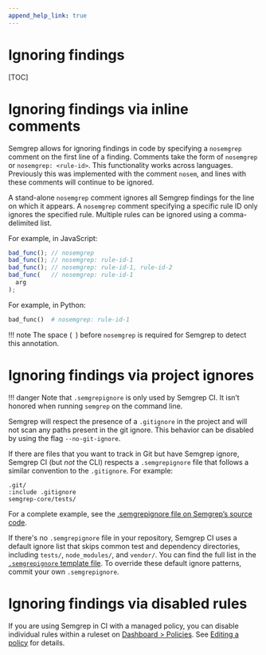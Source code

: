 ```yaml
---
append_help_link: true
---
```


# Ignoring findings

[TOC]

# Ignoring findings via inline comments

Semgrep allows for ignoring findings in code by specifying a `nosemgrep` comment on the first line of a finding. Comments take the form of `nosemgrep` or `nosemgrep: <rule-id>`. This functionality works across languages. Previously this was implemented with the comment `nosem`, and lines with these comments will continue to be ignored.

A stand-alone `nosemgrep` comment ignores all Semgrep findings for the line on which it appears. A `nosemgrep` comment specifying a specific rule ID only ignores the specified rule. Multiple rules can be ignored using a comma-delimited list.

For example, in JavaScript:

```javascript
bad_func(); // nosemgrep
bad_func(); // nosemgrep: rule-id-1
bad_func(); // nosemgrep: rule-id-1, rule-id-2
bad_func(   // nosemgrep: rule-id-1
  arg
);
```

For example, in Python:

```python
bad_func()  # nosemgrep: rule-id-1
```

!!! note
    The space (` `) before `nosemgrep` is required for Semgrep to detect this annotation.


# Ignoring findings via project ignores

!!! danger
    Note that `.semgrepignore` is only used by Semgrep CI. It isn’t honored when running `semgrep` on the command line.

Semgrep will respect the presence of a `.gitignore` in the project and will not scan any paths present in the git ignore. This behavior can be disabled by using the flag `--no-git-ignore`.

If there are files that you want to track in Git but have Semgrep ignore, Semgrep CI (but _not_ the CLI) respects a `.semgrepignore` file that follows a similar convention to the `.gitignore`. For example:

```
.git/
:include .gitignore
semgrep-core/tests/
```

For a complete example, see  the [.semgrepignore file on Semgrep’s source code](https://github.com/returntocorp/semgrep/blob/develop/.semgrepignore).

If there's no `.semgrepignore` file in your repository, Semgrep CI uses a default ignore list that skips common test and dependency directories, including `tests/`, `node_modules/`, and `vendor/`. You can find the full list in the [`.semgrepignore` template file](https://github.com/returntocorp/semgrep-action/blob/v1/src/semgrep_agent/templates/.semgrepignore). To override these default ignore patterns, commit your own `.semgrepignore`.

# Ignoring findings via disabled rules

If you are using Semgrep in CI with a managed policy, you can disable individual rules within a ruleset on [Dashboard > Policies](https://semgrep.dev/manage/policies). See [Editing a policy](managing-policy.md#editing-a-policy) for details.